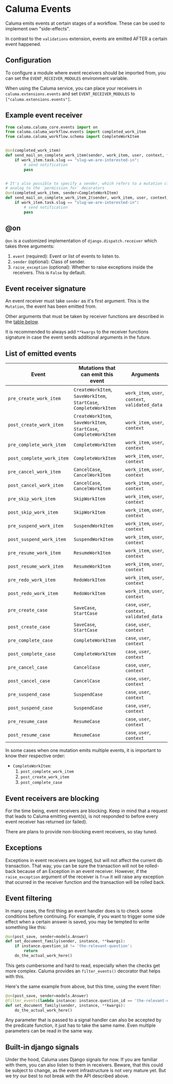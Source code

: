 # Caluma Events

Caluma emits events at certain stages of a workflow. These can be used to implement own "side-effects".

In contrast to the `validations` extension, events are emitted AFTER a certain event happened.

## Configuration

To configure a module where event receivers should be imported from, you can set the `EVENT_RECEIVER_MODULES` environment variable.

When using the Caluma service, you can place your receivers in `caluma.extensions.events` and set `EVENT_RECEIVER_MODULES` to
`["caluma.extensions.events"]`.

## Example event receiver

```python
from caluma.caluma_core.events import on
from caluma.caluma_workflow.events import completed_work_item
from caluma.caluma_workflow.schema import CompleteWorkItem


@on(completed_work_item)
def send_mail_on_complete_work_item(sender, work_item, user, context, **kwargs):
    if work_item.task.slug == "slug-we-are-interested-in":
        # send notification
        pass


# It's also possible to specify a sender, which refers to a mutation class,
# analog to the `permission_for` decorators
@on(completed_work_item, sender=CompleteWorkItem)
def send_mail_on_complete_work_item_2(sender, work_item, user, context, **kwargs):
    if work_item.task.slug == "slug-we-are-interested-in":
        # send notification
        pass
```

## @on

`@on` is a customized implementation of `django.dispatch.receiver` which
takes three arguments:

1. `event` (required): Event or list of events to listen to.
2. `sender` (optional): Class of sender.
3. `raise_exception` (optional): Whether to raise exceptions inside the receivers. This is `False` by default.

## Event receiver signature

An event receiver must take `sender` as it's first argument. This is the `Mutation`, the event has been emitted from.

Other arguments that must be taken by receiver functions are described in the [table below](#list-of-emitted-events).

It is recommended to always add `**kwargs` to the receiver functions signature
in case the event sends additional arguments in the future.

## List of emitted events

| Event                     | Mutations that can emit this event                                | Arguments                                        |
| ------------------------- | ----------------------------------------------------------------- | ------------------------------------------------ |
| `pre_create_work_item`    | `CreateWorkItem`, `SaveWorkItem`, `StartCase`, `CompleteWorkItem` | `work_item`, `user`, `context`, `validated_data` |
| `post_create_work_item`   | `CreateWorkItem`, `SaveWorkItem`, `StartCase`, `CompleteWorkItem` | `work_item`, `user`, `context`                   |
| `pre_complete_work_item`  | `CompleteWorkItem`                                                | `work_item`, `user`, `context`                   |
| `post_complete_work_item` | `CompleteWorkItem`                                                | `work_item`, `user`, `context`                   |
| `pre_cancel_work_item`    | `CancelCase`, `CancelWorkItem`                                    | `work_item`, `user`, `context`                   |
| `post_cancel_work_item`   | `CancelCase`, `CancelWorkItem`                                    | `work_item`, `user`, `context`                   |
| `pre_skip_work_item`      | `SkipWorkItem`                                                    | `work_item`, `user`, `context`                   |
| `post_skip_work_item`     | `SkipWorkItem`                                                    | `work_item`, `user`, `context`                   |
| `pre_suspend_work_item`   | `SuspendWorkItem`                                                 | `work_item`, `user`, `context`                   |
| `post_suspend_work_item`  | `SuspendWorkItem`                                                 | `work_item`, `user`, `context`                   |
| `pre_resume_work_item`    | `ResumeWorkItem`                                                  | `work_item`, `user`, `context`                   |
| `post_resume_work_item`   | `ResumeWorkItem`                                                  | `work_item`, `user`, `context`                   |
| `pre_redo_work_item`      | `RedoWorkItem`                                                    | `work_item`, `user`, `context`                   |
| `post_redo_work_item`     | `RedoWorkItem`                                                    | `work_item`, `user`, `context`                   |
| `pre_create_case`         | `SaveCase`, `StartCase`                                           | `case`, `user`, `context`, `validated_data`      |
| `post_create_case`        | `SaveCase`, `StartCase`                                           | `case`, `user`, `context`                        |
| `pre_complete_case`       | `CompleteWorkItem`                                                | `case`, `user`, `context`                        |
| `post_complete_case`      | `CompleteWorkItem`                                                | `case`, `user`, `context`                        |
| `pre_cancel_case`         | `CancelCase`                                                      | `case`, `user`, `context`                        |
| `post_cancel_case`        | `CancelCase`                                                      | `case`, `user`, `context`                        |
| `pre_suspend_case`        | `SuspendCase`                                                     | `case`, `user`, `context`                        |
| `post_suspend_case`       | `SuspendCase`                                                     | `case`, `user`, `context`                        |
| `pre_resume_case`         | `ResumeCase`                                                      | `case`, `user`, `context`                        |
| `post_resume_case`        | `ResumeCase`                                                      | `case`, `user`, `context`                        |

In some cases when one mutation emits multiple events, it is important to know their respective order:

- `CompleteWorkItem`:
  1. `post_complete_work_item`
  2. `post_create_work_item`
  3. `post_complete_case`

## Event receivers are blocking

For the time being, event receivers are blocking. Keep in mind that a request that leads to Caluma
emitting event(s), is not responded to before every event receiver has returned (or failed).

There are plans to provide non-blocking event receivers, so stay tuned.

## Exceptions

Exceptions in event receivers are logged, but will not affect the current db transaction.
That way, you can be sure the transaction will not be rolled-back because of an Exception in an event receiver.
However, if the `raise_exception` argument of the receiver is `True` it will raise any
exception that ocurred in the receiver function and the transaction will be rolled back.


## Event filtering

In many cases, the first thing an event handler does is to check some
conditions before continuing. For example, if you want to trigger some
side effect when a certain answer is saved, you may be tempted to write
something like this:

```python
@on(post_save, sender=models.Answer)
def set_document_family(sender, instance, **kwargs):
    if instance.question_id != 'the-relevant-question':
        return
    do_the_actual_work_here()
```
This gets cumbersome and hard to read, especially when the checks get more
complex. Caluma provides an `filter_events()` decorator that helps with this.

Here's the same example from above, but this time, using the event filter:

```python
@on(post_save, sender=models.Answer)
@filter_events(lambda instance: instance.question_id == 'the-relevant-question')
def set_document_family(sender, instance, **kwargs):
    do_the_actual_work_here()
```

Any parameter that is passed to a signal handler can also be accepted by
the predicate function, it just has to take the same name. Even multiple
parameters can be read in the same way.


## Built-in django signals

Under the hood, Caluma uses Django signals for now. If you are familiar with them, you can also listen
to them in receivers. Beware, that this could be subject to change, as the event infrastructure
is not very mature yet. But we try our best to not break with the API described above.
